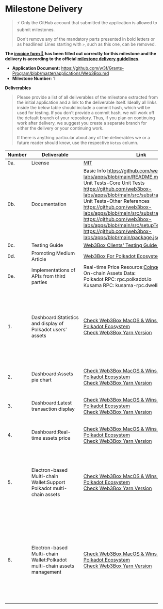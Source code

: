 # Milestone Delivery

> ⚡ Only the GitHub account that submitted the application is allowed to submit milestones.
>
> Don't remove any of the mandatory parts presented in bold letters or as headlines! Lines starting with `>`, such as this one, can be removed.

**The [invoice form :pencil:](https://docs.google.com/forms/d/e/1FAIpQLSfmNYaoCgrxyhzgoKQ0ynQvnNRoTmgApz9NrMp-hd8mhIiO0A/viewform) has been filled out correctly for this milestone and the delivery is according to the official [milestone delivery guidelines](https://github.com/w3f/Grants-Program/blob/master/docs/Support%20Docs/milestone-deliverables-guidelines.md).**

- **Application Document:** https://github.com/w3f/Grants-Program/blob/master/applications/Web3Box.md
- **Milestone Number:** 1

**Deliverables**

> Please provide a list of all deliverables of the milestone extracted from the initial application and a link to the deliverable itself. Ideally all links inside the below table should include a commit hash, which will be used for testing. If you don't provide a commit hash, we will work off the default branch of your repository. Thus, if you plan on continuing work after delivery, we suggest you create a separate branch for either the delivery or your continuing work.
>
> If there is anything particular about any of the deliverables we or a future reader should know, use the respective `Notes` column.

| Number | Deliverable                                                              | Link                                                                                                                                                                                                                                                                                                                                                                                                                                     | Notes                                                                                                                                         |
| ------ | ------------------------------------------------------------------------ | ---------------------------------------------------------------------------------------------------------------------------------------------------------------------------------------------------------------------------------------------------------------------------------------------------------------------------------------------------------------------------------------------------------------------------------------- | --------------------------------------------------------------------------------------------------------------------------------------------- |
| 0a.    | License                                                                  | [MIT](https://github.com/web3box-labs/apps/blob/main/LICENSE)                                                                                                                                                                                                                                                                                                                                                                            |                                                                                                                                               |
| 0b.    | Documentation                                                            | Basic Info https://github.com/web3box-labs/apps/blob/main/README.md </br> Unit Tests-Core Unit Tests</br>https://github.com/web3box-labs/apps/blob/main/src/substrate/polkadot.test.js</br>Unit Tests-Other References</br>https://github.com/web3box-labs/apps/blob/main/src/substrate/polkadot.js</br>https://github.com/web3box-labs/apps/blob/main/src/setupTests.js</br>https://github.com/web3box-labs/apps/blob/main/package.json |
| 0c.    | Testing Guide                                                            | [Web3Box Clients' Testing Guide V0.1](https://github.com/web3box-labs/apps/tree/main/doc)                                                                                                                                                                                                                                                                                                                                                |                                                                                                                                               |
| 0d.    | Promoting Medium Article                                                 | [Web3Box For Polkadot Ecosystem](https://twitter.com/w3b_official/status/1623649936364703744)                                                                                                                                                                                                                                                                                                                                            |                                                                                                                                               |
| 0e.    | Implementations of APIs from third parties                               | Real-time Price Resource:[Coingecko](https://www.coingecko.com/en/api/documentation)</br> On-chain Assets Data:</br>Polkadot RPC: rpc.polkadot.io</br>Kusama RPC: kusama-rpc.dwellir.com                                                                                                                                                                                                                                                 |                                                                                                                                               |
| 1.     | Dashboard:Statistics and display of Polkadot users' assets               | [Check Web3Box MacOS & Wins Clients For Polkadot Ecosystem](https://drive.google.com/drive/folders/11NNCTkVbjZMT0P1IKBcTCbIumUaASiuJ?usp=sharing)</br>[Check Web3Box Yarn Version](https://github.com/web3box-labs/apps#readme)                                                                                                                                                                                                          | Statistics and display of the value of Polkadot users’ onchain assets, statistics and display of the value of input assets & output assets    |
| 2.     | Dashboard:Assets pie chart                                               | [Check Web3Box MacOS & Wins Clients For Polkadot Ecosystem](https://drive.google.com/drive/folders/11NNCTkVbjZMT0P1IKBcTCbIumUaASiuJ?usp=sharing)</br>[Check Web3Box Yarn Version](https://github.com/web3box-labs/apps#readme)                                                                                                                                                                                                          | Polkadot users' asset distribution pie chart                                                                                                  |
| 3.     | Dashboard:Latest transaction display                                     | [Check Web3Box MacOS & Wins Clients For Polkadot Ecosystem](https://drive.google.com/drive/folders/11NNCTkVbjZMT0P1IKBcTCbIumUaASiuJ?usp=sharing)</br>[Check Web3Box Yarn Version](https://github.com/web3box-labs/apps#readme)                                                                                                                                                                                                          | View the lastest asset transactions of Polkadot users                                                                                         |
| 4.     | Dashboard:Real-time assets price                                         | [Check Web3Box MacOS & Wins Clients For Polkadot Ecosystem](https://drive.google.com/drive/folders/11NNCTkVbjZMT0P1IKBcTCbIumUaASiuJ?usp=sharing)</br>[Check Web3Box Yarn Version](https://github.com/web3box-labs/apps#readme)                                                                                                                                                                                                          | Real-time display of Polkadot eco assets' price                                                                                               |
| 5.     | Electron-based Multi-chain Wallet:Support Polkadot multi-chain assets    | [Check Web3Box MacOS & Wins Clients For Polkadot Ecosystem](https://drive.google.com/drive/folders/11NNCTkVbjZMT0P1IKBcTCbIumUaASiuJ?usp=sharing)</br>[Check Web3Box Yarn Version](https://github.com/web3box-labs/apps#readme)                                                                                                                                                                                                          | Polkadot ecological multi-chain wallet, including Polkadot, Kusama, Moonbeam, Astar, Acala, Phala, Litentry, etc.                             |
| 6.     | Electron-based Multi-chain Wallet:Polkadot multi-chain assets management | [Check Web3Box MacOS & Wins Clients For Polkadot Ecosystem](https://drive.google.com/drive/folders/11NNCTkVbjZMT0P1IKBcTCbIumUaASiuJ?usp=sharing)</br>[Check Web3Box Yarn Version](https://github.com/web3box-labs/apps#readme)                                                                                                                                                                                                          | Multi-chain asset management, including asset sending, receiving and transaction record query.But inquiry only for Litentry Network Asset LIT |
